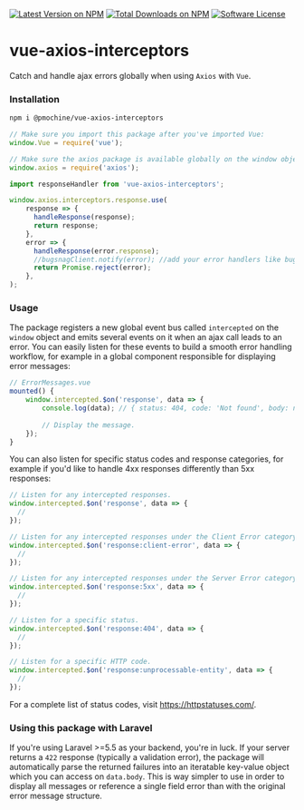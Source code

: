 [![Latest Version on NPM](https://img.shields.io/npm/v/vue-axios-interceptors.svg?style=flat-square)](https://npmjs.com/package/vue-axios-interceptors)
[![Total Downloads on NPM](https://img.shields.io/npm/dt/vue-axios-interceptors.svg)](https://www.npmjs.com/package/vue-axios-interceptors)
[![Software License](https://img.shields.io/badge/license-MIT-brightgreen.svg?style=flat-square)](LICENSE.md)

# vue-axios-interceptors
Catch and handle ajax errors globally when using `Axios` with `Vue`.

### Installation
```bash
npm i @pmochine/vue-axios-interceptors
```

```javascript
// Make sure you import this package after you've imported Vue:
window.Vue = require('vue');

// Make sure the axios package is available globally on the window object:
window.axios = require('axios');

import responseHandler from 'vue-axios-interceptors';

window.axios.interceptors.response.use(
    response => {
      handleResponse(response);
      return response;
    },
    error => {
      handleResponse(error.response);
      //bugsnagClient.notify(error); //add your error handlers like bugsnag etc.
      return Promise.reject(error);
    },
);
```

### Usage
The package registers a new global event bus called `intercepted` on the `window` object and emits several events on it when an ajax call leads to an error. You can easily listen for these events to build a smooth error handling workflow, for example in a global component responsible for displaying error messages:

```javascript
// ErrorMessages.vue
mounted() {
    window.intercepted.$on('response', data => {
        console.log(data); // { status: 404, code: 'Not found', body: null }
        
        // Display the message.
    });
}
```

You can also listen for specific status codes and response categories, for example if you'd like to handle 4xx responses differently than 5xx responses:
```javascript
// Listen for any intercepted responses.
window.intercepted.$on('response', data => {
  // 
});

// Listen for any intercepted responses under the Client Error category (4xx).
window.intercepted.$on('response:client-error', data => {
  // 
});

// Listen for any intercepted responses under the Server Error category (5xx).
window.intercepted.$on('response:5xx', data => {
  // 
});

// Listen for a specific status.
window.intercepted.$on('response:404', data => {
  // 
});

// Listen for a specific HTTP code.
window.intercepted.$on('response:unprocessable-entity', data => {
  // 
});
```

For a complete list of status codes, visit https://httpstatuses.com/.

### Using this package with Laravel
If you're using Laravel >=5.5 as your backend, you're in luck. If your server returns a `422` response (typically a validation error), the package will automatically parse the returned failures into an iteratable key-value object which you can access on `data.body`. This is way simpler to use in order to display all messages or reference a single field error than with the original error message structure.